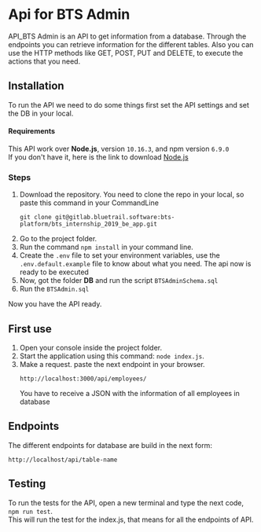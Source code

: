 # Api for BTS Admin
API_BTS Admin is an API to get information from a database. Through the endpoints you can retrieve information for the different tables. Also you can use the HTTP methods like GET, POST, PUT and DELETE, to execute the actions that you need.
## Installation
To run the API we need to do some things first set the API settings and set the DB in your local.
#### Requirements
This API work over **Node.js**, version ``10.16.3``, and npm version ``6.9.0``  
If  you don't have it, here is the link to download [Node.js](https://nodejs.org/es/)
  
### Steps
1. Download the repository. You need to clone the repo in your local, so paste this command in your CommandLine  
    ````
    git clone git@gitlab.bluetrail.software:bts-platform/bts_internship_2019_be_app.git
    ````
2. Go to the project folder.  
3. Run the  command ``npm install`` in your command line.
4. Create the ``.env`` file to set your environment variables, use the ``.env.default.example`` file to know about what you need. The api now is ready to be executed
5. Now, got the folder **DB** and run the script ``BTSAdminSchema.sql``
6. Run the ``BTSAdmin.sql``   

Now you have the API ready.
## First use
1. Open your console inside the project folder.
2. Start the application using this command: ```node index.js```.
3. Make a request. paste the next endpoint in your browser.  
    ````
    http://localhost:3000/api/employees/
    ````
   You have to receive a JSON with the information of all employees in database

## Endpoints
The different endpoints for database are build in the next form:  
````
http://localhost/api/table-name
````
## Testing 
To run the tests for the API, open a new terminal and type the next code, ``npm run test``.  
This will run the test for the index.js, that means for all the endpoints of API.
